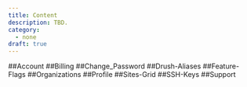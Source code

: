 ```yaml
---
title: Content
description: TBD.
category:
  - none
draft: true
---
```


##Account
##Billing
##Change_Password
##Drush-Aliases
##Feature-Flags
##Organizations
##Profile
##Sites-Grid
##SSH-Keys
##Support

